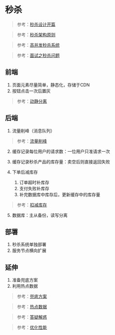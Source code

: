# 秒杀

> 参考：[秒杀设计开篇](https://time.geekbang.org/column/article/40153)

> 参考：[秒杀架构原则](https://time.geekbang.org/column/article/40726)

> 参考：[高并发秒杀系统](https://blog.csdn.net/CSDN_Terence/article/details/77744042)

> 参考：[面试之秒杀问题](http://www.voidcn.com/article/p-dkhmifwx-co.html)


## 前端
1. 页面元素尽量简单，静态化，存储于CDN
2. 按钮点击一次后置灰 

> 参考：[动静分离](https://time.geekbang.org/column/article/40727)

## 后端
1. 流量削峰（消息队列）
> 参考：[流量削峰](https://time.geekbang.org/column/article/40736)
2. 缓存记录每位用户的请求数：一位用户只准请求一次
3. 缓存记录秒杀产品的库存量：卖空后则直接返回失败
4. 下单后减库存
   
   1. 订单超时补库存
   2. 支付失败补库存
   3. 补完数据库中库存后，更新缓存中的库存量
> 参考：[扣减库存](https://time.geekbang.org/column/article/40743)

5. 数据库：主从备份，读写分离

## 部署
1. 秒杀系统单独部署
2. 服务节点横向扩展

## 延伸
1. 准备兜底方案
2. 利用热点数据

> 参考：[兜底方案](https://time.geekbang.org/column/article/40744)

> 参考：[热点数据](https://time.geekbang.org/column/article/40729)

> 参考：[答疑解惑](https://time.geekbang.org/column/article/68247)

> 参考：[优化性能](https://time.geekbang.org/column/article/40742)


